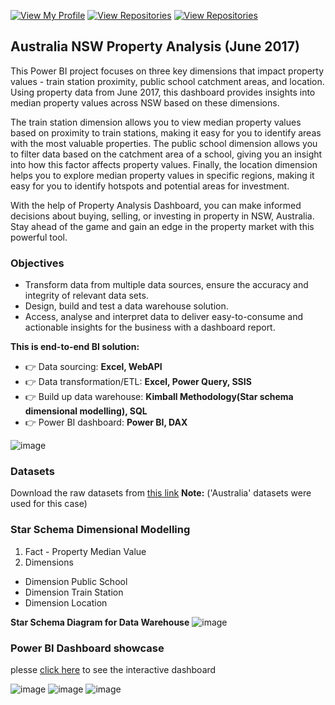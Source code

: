 [![View My Profile](https://img.shields.io/badge/View-My_Profile-green?logo=GitHub)](https://github.com/jiaqiyu1)
[![View Repositories](https://img.shields.io/badge/View-My_Portfolio-red?logo=GitHub)](https://github.com/jiaqiyu1/Portfolio_Guide)
[![View Repositories](https://img.shields.io/badge/View-My_Repositories-blue?logo=GitHub)](https://github.com/jiaqiyu1?tab=repositories)


## **Australia NSW Property Analysis (June 2017)** 
This Power BI project focuses on three key dimensions that impact property values - train station proximity, public school catchment areas, and location. Using property data from June 2017, this dashboard provides insights into median property values across NSW based on these dimensions.

The train station dimension allows you to view median property values based on proximity to train stations, making it easy for you to identify areas with the most valuable properties. The public school dimension allows you to filter data based on the catchment area of a school, giving you an insight into how this factor affects property values. Finally, the location dimension helps you to explore median property values in specific regions, making it easy for you to identify hotspots and potential areas for investment.

With the help of Property Analysis Dashboard, you can make informed decisions about buying, selling, or investing in property in NSW, Australia. Stay ahead of the game and gain an edge in the property market with this powerful tool.


### Objectives 
* Transform data from multiple data sources, ensure the accuracy and integrity of relevant data sets.
* Design, build and test a data warehouse solution.
* Access, analyse and interpret data to deliver easy-to-consume and actionable insights for the business with a dashboard report.

**This is end-to-end BI solution:**
* 👉 Data sourcing: 
**Excel, WebAPI**
* 👉 Data transformation/ETL: 
**Excel, Power Query, SSIS**
* 👉 Build up data warehouse: 
**Kimball Methodology(Star schema dimensional modelling), SQL**
* 👉 Power BI dashboard: 
**Power BI, DAX**

![image](https://github.com/jiaqiyu1/Property_Analysis/assets/84236678/6d04e3ab-eb97-4f2a-a2f6-32fdb165f177)

### Datasets
Download the raw datasets from [this link](https://drive.google.com/drive/u/0/folders/1IK9xtgUgYqVCaUeU3dyfTyIJFQsNTzOX)
**Note:** ('Australia' datasets were used for this case) 


### Star Schema Dimensional Modelling
1. Fact - Property Median Value
2. Dimensions 
* Dimension Public School
* Dimension Train Station
* Dimension Location


**Star Schema Diagram for Data Warehouse**
![image](https://github.com/jiaqiyu1/Property_Analysis/assets/84236678/3e26e2c6-a8ee-47d7-a84e-a86a237d2df6)


### Power BI Dashboard showcase 
plesse [click here](https://app.powerbi.com/view?r=eyJrIjoiNjQ1MDRkMmQtNjQ2ZS00NTY1LTlkYWUtOWI1YjFmZjYxZTI3IiwidCI6ImU0ZjJiMDU3LWQ5YTQtNDljZi1hZjE1LTlmY2FhZmY5NjNhNyIsImMiOjEwfQ%3D%3D) to see the interactive dashboard 

![image](https://github.com/jiaqiyu1/Property_Analysis/assets/84236678/67c4dce6-6753-4f9c-82a2-248d42c95db9)
![image](https://github.com/jiaqiyu1/Property_Analysis/assets/84236678/fc6f4bff-bde8-4d01-8f33-57364e7d2c4d)
![image](https://github.com/jiaqiyu1/Property_Analysis/assets/84236678/2364ef53-e1ce-4883-bd66-de65893f717b)


